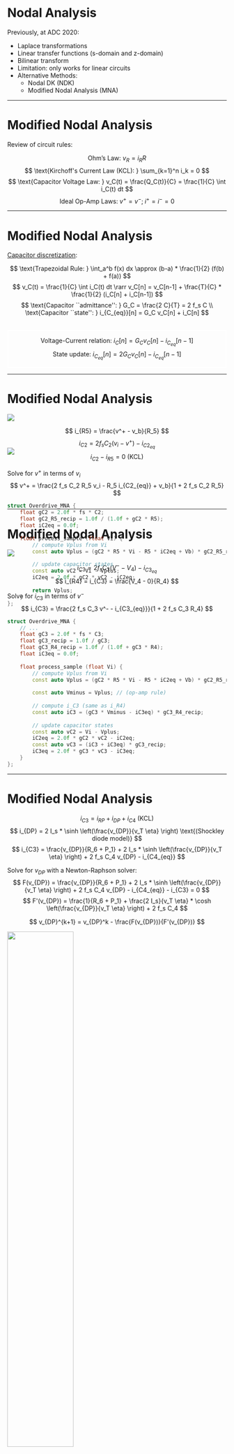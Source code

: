 # Nodal Analysis

Previously, at ADC 2020:

<v-clicks depth="2">

- Laplace transformations
- Linear transfer functions (s-domain and z-domain)
- Bilinear transform
- Limitation: only works for linear circuits
- Alternative Methods:
  - Nodal DK (NDK)
  - Modified Nodal Analysis (MNA)

</v-clicks>
  
---

# Modified Nodal Analysis

Review of circuit rules:

<v-clicks>

$$ \text{Ohm's Law: } v_R = i_R R $$
$$ \text{Kirchoff's Current Law (KCL): } \sum_{k=1}^n i_k = 0 $$
$$ \text{Capacitor Voltage Law: } v_C(t) = \frac{Q_C(t)}{C} = \frac{1}{C} \int i_C(t) dt $$
$$ \text{ Ideal Op-Amp Laws: } v^+ = v^-; \; i^+ = i^- = 0  $$

</v-clicks>

---

# Modified Nodal Analysis

[Capacitor discretization](https://cytomic.com/files/dsp/OnePoleLinearLowPass.pdf):

<v-clicks>

$$ \text{Trapezoidal Rule: } \int_a^b f(x) dx \approx (b-a) * \frac{1}{2} (f(b) + f(a)) $$
$$ v_C(t) = \frac{1}{C} \int i_C(t) dt \rarr v_C[n] = v_C[n-1] + \frac{T}{C} * \frac{1}{2} (i_C[n] + i_C[n-1]) $$
$$ \text{Capacitor ``admittance'': } G_C = \frac{2 C}{T} = 2 f_s C \\
\text{Capacitor ``state'': } i_{C_{eq}}[n] = G_C v_C[n] + i_C[n] $$

<!-- <div>

- $G_C$ is more of an "algebraic" admittance than a "physical" admittance.
- $i_{c_{eq}}$ can be thought of as an added current due to the capacitor charge from the previous sample.

</div> -->

<div>
<br/>

<div style="border:2px solid #FFFFFF">

$$ \text{Voltage-Current relation: } i_C[n] = G_C v_C[n] - i_{C_{eq}}[n-1] $$
$$ \text{State update: } i_{C_{eq}}[n] = 2 G_C v_C[n] - i_{C_{eq}}[n-1] $$

</div>
</div>

</v-clicks>

---

# Modified Nodal Analysis

<div class="grid grid-cols-2 gap-2">
<div>
<img src="/mna_subschematic_C2R5.svg"/>
<v-clicks>

$$ i_{R5} = \frac{v^+ - v_b}{R_5} $$
$$ i_{C2} = 2 f_s C_2 (v_i - v^+) - i_{C2_{eq}} $$
$$ i_{C2} - i_{R5} = 0 \text{ (KCL)} $$

<div>

Solve for $v^+$ in terms of $v_i$
$$ v^+ = \frac{2 f_s C_2 R_5 v_i - R_5 i_{C2_{eq}} + v_b}{1 + 2 f_s C_2 R_5} $$

</div>
</v-clicks>
</div>
<div>
<v-clicks>

```cpp
struct Overdrive_MNA {
    float gC2 = 2.0f * fs * C2;
    float gC2_R5_recip = 1.0f / (1.0f + gC2 * R5);
    float iC2eq = 0.0f;
    
    float process_sample (float Vi) {
        // compute Vplus from Vi
        const auto Vplus = (gC2 * R5 * Vi - R5 * iC2eq + Vb) * gC2_R5_recip;
        
        // update capacitor states
        const auto vC2 = Vi - Vplus;
        iC2eq = 2.0f * gC2 * vC2 - iC2eq;
        
        return Vplus;
    }
};
```

<div style="margin-top:-75%;z-index:2;position:relative">
<img src="/mna_vplus_plot.png" style="margin-left:auto;margin-right:auto;width=10%">
</div>

</v-clicks>
</div>
</div>

---

# Modified Nodal Analysis

<div class="grid grid-cols-2 gap-2">
<div>
<img src="/mna_subschematic_C3R4.svg" style="margin-left:auto;margin-right:auto"/>
<v-clicks>

$$ i_{C3} = 2 f_s C_3 (V^- - V_4) - i_{C3_{eq}} $$
$$ i_{R4} = i_{C3} = \frac{V_4 - 0}{R_4} $$

<div>

Solve for $i_{C3}$ in terms of $v^-$
$$ i_{C3} = \frac{2 f_s C_3 v^- - i_{C3_{eq}}}{1 + 2 f_s C_3 R_4} $$

</div>
</v-clicks>
</div>
<div>
<v-clicks>

```cpp
struct Overdrive_MNA {
    // ...
    float gC3 = 2.0f * fs * C3;
    float gC3_recip = 1.0f / gC3;
    float gC3_R4_recip = 1.0f / (1.0f + gC3 * R4);
    float iC3eq = 0.0f;
    
    float process_sample (float Vi) {
        // compute Vplus from Vi
        const auto Vplus = (gC2 * R5 * Vi - R5 * iC2eq + Vb) * gC2_R5_recip;
        
        const auto Vminus = Vplus; // (op-amp rule)
        
        // compute i_C3 (same as i_R4)
        const auto iC3 = (gC3 * Vminus - iC3eq) * gC3_R4_recip;
        
        // update capacitor states
        const auto vC2 = Vi - Vplus;
        iC2eq = 2.0f * gC2 * vC2 - iC2eq;
        const auto vC3 = (iC3 + iC3eq) * gC3_recip;
        iC3eq = 2.0f * gC3 * vC3 - iC3eq;
    }
};
```

</v-clicks>
</div>
</div>

---

# Modified Nodal Analysis

<div class="grid grid-cols-2 gap-2">
<div>

<v-clicks>

$$ i_{C3} = i_{RP} + i_{DP} + i_{C4} \text{ (KCL)} $$
$$ i_{DP} = 2 I_s * \sinh \left(\frac{v_{DP}}{v_T \eta} \right) \text{(Shockley diode model)} $$
$$ i_{C3} = \frac{v_{DP}}{R_6 + P_1} + 2 I_s * \sinh \left(\frac{v_{DP}}{v_T \eta} \right) + 2 f_s C_4 v_{DP} - i_{C4_{eq}} $$

Solve for $v_{DP}$ with a Newton-Raphson solver:
$$ F(v_{DP}) = \frac{v_{DP}}{R_6 + P_1} + 2 I_s * \sinh \left(\frac{v_{DP}}{v_T \eta} \right) + 2 f_s C_4 v_{DP} - i_{C4_{eq}} - i_{C3} = 0 $$
$$ F'(v_{DP}) = \frac{1}{R_6 + P_1} + \frac{2 I_s}{v_T \eta} * \cosh \left(\frac{v_{DP}}{v_T \eta} \right) + 2 f_s C_4 $$

$$ v_{DP}^{k+1} = v_{DP}^k - \frac{F(v_{DP})}{F'(v_{DP})} $$

</v-clicks>
</div>
<div>
<img src="/mna_subschematic_FB.svg" style="margin-left:auto;margin-right:auto;height:55%"/>
</div>
</div>

---

# Modified Nodal Analysis

```cpp
struct Overdrive_MNA {
    // ...
    float RP_recip = 1.0f / (R6 + 0.1f * P1);
    float gC4 = 2.0f * fs * C4;
    float iC4eq = 0.0f;
    float Vd = 0.0f;
    
    float process_sample (float Vi) {
        // ...
        int nIters = 0;
        float delta;
        do {
            const auto [sinh_Vd, cosh_Vd] = sinh_cosh (Vd * Vt_recip);
            const auto F = Vd * RP_recip + gC4 * Vd - iC4eq - iC3 + twoIs * sinh_Vd;
            const auto F_deriv = RP_recip + gC4 + (twoIs * Vt_recip) * cosh_Vd;
            delta = F / F_deriv;
            Vd -= delta;
        } while (std::abs (delta) > 1.0e-3f && ++nIters < 10);
        
        // update capacitor states
        // ...
        iC4eq = 2.0f * gC4 * Vd - iC4eq;
    }
};
```

---

# Modified Nodal Analysis Complete Implementation

```cpp
float process_sample (float Vi) {
    const auto Vplus = (gC2 * R5 * Vi - R5 * iC2eq + Vb) * gC2_R5_recip; // compute Vplus from Vi
    const auto Vminus = Vplus; // Vminus = Vplus (op-amp rule)
    const auto iC3 = (gC3 * Vminus - iC3eq) * gC3_R4_recip; // compute current through C3 (same as current through R4)

    int nIters = 0; T delta;
    do {
        const auto [sinh_Vd, cosh_Vd] = sinh_cosh (Vd * Vt_recip);
        const auto F = Vd * RP_recip + gC4 * Vd - iC4eq - iC3 + twoIs * sinh_Vd;
        const auto F_deriv = RP_recip + gC4 + (twoIs * Vt_recip) * cosh_Vd;
        delta = F / F_deriv;
        Vd -= delta;
    } while (std::abs (delta) > (T) 1.0e-3 && ++nIters < 10);

    // update capacitor states
    const auto vC2 = Vi - Vplus; iC2eq = (T) 2 * gC2 * vC2 - iC2eq;
    const auto vC3 = (iC3 + iC3eq) * gC3_recip; iC3eq = (T) 2 * gC3 * vC3 - iC3eq;
    iC4eq = (T) 2 * gC4 * Vd - iC4eq;

    return Vminus + Vd; // read output voltage
}
```

<v-clicks>

Exercise for the reader: can we use SIMD to optimize `processSample()`?

</v-clicks>

---

# Modified Nodal Analysis

<img src="/ts_mna_plot.png" style="margin-left:auto;margin-right:auto;height:90%">

---

# Nodal DK Method

<v-clicks depth="2">

- "Nodal Discrete K-Method"
- Introduced by [David Yeh, Jonathan Abel, and Julius Smith](https://ccrma.stanford.edu/~dtyeh/papers/yeh10_taslp.pdf) in the 2000's.
- Modified by [Martin Holters and Udo Zolzer](http://recherche.ircam.fr/pub/dafx11/Papers/21_e.pdf) (2011) to efficiently handle variable elements (potentiometers).
- System for creating automated NDK models presented at ADC 2019 by [Daniel Struebig](https://github.com/dstrub18/NDKFramework).

</v-clicks>

---

# Nodal DK Method

Constructing a netlist

<div class="grid grid-cols-[35%_65%] gap-2">
<div>

```txt
Vi 1 0
Vb 6 0 FIXED
R5 2 6
R4 4 0
RL 5 0
R6_P1 3 5 VARIABLE
C2 2 1
C3 3 4
C4 3 5
U1 2 3 5 # PLUS MINUS OUT
DP 3 5
```

</div>
<div>

<img src="/ts_schematic_ndk_nodes.svg" style="margin-left:auto;margin-right:auto">

</div>
</div>

---

# Nodal DK Method

Netlist to "layout" matrices (can be auto-generated):

<div class="grid grid-cols-[35%_65%] gap-2">
<div>

```txt
Vi 1 0
Vb 6 0 FIXED
R5 2 6
R4 4 0
RL 5 0
R6_P1 3 5 VARIABLE
C2 2 1
C3 3 4
C4 3 5
U1 2 3 5 # PLUS MINUS OUT
DP 3 5
```

</div>
<div>

```cpp{all|1-5|6-16|17-19|all}
const Eigen::Matrix<T, num_resistors, num_nodes> Nr { // resistor layouts
    { +0, +1, +0, +0, +0, -1 }, // R5 goes from node 2 → node 6
    { +0, +0, +0, +1, +0, +0 }, // R4 goes from node 4 → node 0
    { +0, +0, +0, +0, +1, +0 }, // RL goes from node 5 → node 0
};
const Eigen::Matrix<T, num_pots, num_nodes> Nv {  // potentiometer layouts
    { +0, +0, +1, +0, -1, +0 }
};
const Eigen::Matrix<T, num_states, num_nodes> Nx { // capacitor layouts
    { -1, +1, +0, +0, +0, +0 },
    { +0, +0, +1, -1, +0, +0 },
    { +0, +0, +1, +0, -1, +0 },
};
const Eigen::Matrix<T, num_nl_ports, num_nodes> Nn { // nonlinearity layouts
    { +0, +0, +1, +0, -1, +0 }
};
const Eigen::Matrix<T, num_outputs, num_nodes> No { // "output" node layouts
    { +0, +0, +0, +0, +1, +0 }
};
```
</div>
</div>

---

# Nodal DK Method

Compute state-space system matrices:

$$
S = \begin{pmatrix}
N_R^T G_R N_R + N_v^T R_V^{-1} N_v + N_x G_x N_x & N_u^T \\
N_u & 0
\end{pmatrix}
$$
$$
A = 2 Z G_x \begin{pmatrix} N_x & 0 \end{pmatrix} S^{-1} \begin{pmatrix} N_x & 0 \end{pmatrix}^T - Z \\
B = 2 Z G_x \begin{pmatrix} N_x & 0 \end{pmatrix} S^{-1} \begin{pmatrix} 0 & I \end{pmatrix}^T \\
C = 2 Z G_x \begin{pmatrix} N_x & 0 \end{pmatrix} S^{-1} \begin{pmatrix} N_n & 0 \end{pmatrix}^T \\
D = \begin{pmatrix} N_o & 0 \end{pmatrix} S^{-1} \begin{pmatrix} N_x & 0 \end{pmatrix}^T \\
E = \begin{pmatrix} N_o & 0 \end{pmatrix} S^{-1} \begin{pmatrix} 0 & I \end{pmatrix}^T \\
F = \begin{pmatrix} N_o & 0 \end{pmatrix} S^{-1} \begin{pmatrix} N_n & 0 \end{pmatrix}^T \\
G = \begin{pmatrix} N_n & 0 \end{pmatrix} S^{-1} \begin{pmatrix} N_x & 0 \end{pmatrix}^T \\
H = \begin{pmatrix} N_n & 0 \end{pmatrix} S^{-1} \begin{pmatrix} 0 & I \end{pmatrix}^T \\
K = \begin{pmatrix} N_n & 0 \end{pmatrix} S^{-1} \begin{pmatrix} N_n & 0 \end{pmatrix}^T
$$

---

# Nodal DK Method

Final state-space system:

<v-clicks at="0">
<div>

- $x$: state
- $u$: inputs
- $y$: outputs
- $i_n$, $v_n$: current and voltage across the nonlinear elements

</div>
</v-clicks>
<v-clicks at="1">
<div>

$$
\text{State update equation: } x[n] = A x[n-1] + B u[n] + C i_n[n]
$$
$$
\text{Output equations: } y[n] = D x[n-1] + E u[n] + F i_n[n]
$$
$$
\text{Nonlinear elements equation: } v_n[n] = G x[n-1] + H u[n] + K i_n[n]
$$

</div>
</v-clicks>

<v-clicks at="2">
<div>

<span style="color:red">
Solving for the nonlinear elements usually requires an iterative solver or a pre-computed lookup table.
</span>

</div>
</v-clicks>

---

# Nodal DK Method

```cpp{all|7-18|20-21|23-25|all}
const auto calc_currents = [&] {
    std::tie (sinh_v0, cosh_v0) = sinh_cosh (v_n[ch](0) / (n_DP1 * Vt));
    i_n (0) = (T) 2 * -Is_DP1 * sinh_v0;
};
const auto calc_jacobian = [&] { Jac (0, 0) = ((T) 2 * -Is_DP1 / (n_DP1 * Vt)) * cosh_v0; };

// compute nonlinear elements (Newton-Raphson)
p_n.noalias() = G_mat * x_n[ch] + H_mat_var * u_n + H_u_fix;
do {
    calc_currents();
    calc_jacobian();
    
    F_min.noalias() = p_n + K_mat * i_n - v_n[ch];
    A_solve.noalias() = K_mat * Jac - eye;
    delta_v.noalias() = A_solve.householderQr().solve (F_min);
    v_n[ch] -= delta_v;
} while (delta > 1.0e-3 && ++nIters < 10);
calc_currents();

// compute outputs
y_n.noalias() = D_mat * x_n[ch] + E_mat_var * u_n_var + E_u_fix + F_mat * i_n;

// compute state update
x_n[ch] = A_mat * x_n[ch] + B_mat_var * u_n_var + B_u_fix + C_mat * i_n;
```

---

# Nodal DK Method

Code generation from a JSON "configuration":

```json
{
    "struct_name": "TS_NDK",
    "netlist": [
        "Vi 1 0",
        "Vb 6 0 FIXED",
        "R5 2 6",
        "R4 4 0",
        "RL 5 0",
        "R6_P1 3 5 VARIABLE",
        "C2 2 1",
        "C3 3 4",
        "C4 3 5",
        "A1 2 3 5 # PLUS MINUS OUT",
        "DP1 3 5"
    ],
    "output_nodes": [ 5 ],
    "header_includes": [
        "#include <Eigen/Dense>"
    ],
    "nr_exit_condition": "delta > 1.0e-3 && ++nIters < 10"
}
```

---

# Nodal DK Method

<img src="/ts_ndk_plot.png" style="margin-left:auto;margin-right:auto;height:90%">

---

# Nodal Analysis

<v-clicks depth="2">

- Can be extended to nonlinear circuits using Nodal DK, Modified Nodal Analysis, and other techniques.
- Requires understanding of "traditional" circuit analysis.
- Often requires an iterative solver (or similar) to resolve nonlinear elements.

</v-clicks>
